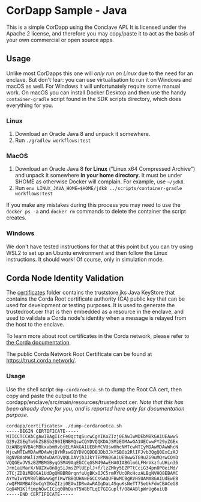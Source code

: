 # CorDapp Sample - Java

This is a simple CorDapp using the Conclave API. It is licensed under the Apache 2 license, and therefore you 
may copy/paste it to act as the basis of your own commercial or open source apps.

## Usage

Unlike most CorDapps this one will *only run on Linux* due to the need for an enclave. But don't fear: you can use 
virtualisation to run it on Windows and macOS as well. For Windows it will unfortunately require some manual work. 
On macOS you can install Docker Desktop and then use the handy `container-gradle` script found in the SDK scripts 
directory, which does everything for you.

### Linux

1. Download an Oracle Java 8 and unpack it somewhere.
2. Run `./gradlew workflows:test`

### MacOS

1. Download an Oracle Java 8 **for Linux** ("Linux x64 Compressed Archive") and unpack it somewhere **in your home directory**. 
   It must be under $HOME as otherwise Docker will complain. For example, use `~/jdk8`.
2. Run `env LINUX_JAVA_HOME=$HOME/jdk8 ../scripts/container-gradle workflows:test`

If you make any mistakes during this process you may need to use the `docker ps -a` and `docker rm` commands to delete
the container the script creates.

### Windows

We don't have tested instructions for that at this point but you can try using WSL2 to set up an Ubuntu environment
and then follow the Linux instructions. It should work! Of course, only in simulation mode.

## Corda Node Identity Validation
The [certificates](/certificates) folder contains the truststore.jks Java KeyStore that contains the Corda Root certificate authority (CA) public key
that can be used for development or testing purposes. It is used to generate the trustedroot.cer that
is then embedded as a resource in the enclave, and used to validate a Corda node's identity when a
message is relayed from the host to the enclave.

To learn more about root certificates in the Corda network, please refer to [the Corda documentation](https://docs.corda.net/docs/corda-os/4.7/permissioning.html).

The public Corda Network Root Certificate can be found at https://trust.corda.network/.

### Usage
Use the shell script `dmp-cordarootca.sh` to dump the Root CA cert, then copy and paste the
output to the cordapp/enclave/src/main/resources/trustedroot.cer. *Note that this has been already
done for you, and is reported here only for documentation purpose*.

```shell
cordapp/certificates> ./dump-cordarootca.sh
-----BEGIN CERTIFICATE-----
MIICCTCCAbCgAwIBAgIIcFe0qctqSucwCgYIKoZIzj0EAwIwWDEbMBkGA1UEAwwS
Q29yZGEgTm9kZSBSb290IENBMQswCQYDVQQKDAJSMzEOMAwGA1UECwwFY29yZGEx
DzANBgNVBAcMBkxvbmRvbjELMAkGA1UEBhMCVUswHhcNMTcwNTIyMDAwMDAwWhcN
MjcwNTIwMDAwMDAwWjBYMRswGQYDVQQDDBJDb3JkYSBOb2RlIFJvb3QgQ0ExCzAJ
BgNVBAoMAlIzMQ4wDAYDVQQLDAVjb3JkYTEPMA0GA1UEBwwGTG9uZG9uMQswCQYD
VQQGEwJVSzBZMBMGByqGSM49AgEGCCqGSM49AwEHA0IABGlm6LFHrVkzfuUHin36
Jrm1aUMarX/NUZXw8n8gSiJmsZPlUEplJ+f/lzZMky5EZPTtCciG34pnOP0eiMd/
JTCjZDBiMB0GA1UdDgQWBBR8rqnfuUgBKxOJC5rmRYUcORcHczALBgNVHQ8EBAMC
AYYwIwYDVR0lBBwwGgYIKwYBBQUHAwEGCCsGAQUFBwMCBgRVHSUAMA8GA1UdEwEB
/wQFMAMBAf8wCgYIKoZIzj0EAwIDRwAwRAIgDaL4SguKsNeTT7SeUkFdoCBACeG8
GqO4M1KlfimphQwCICiq00hDanT5W8bTLqE7GIGuplf/O8AABlpWrUg6uiUB
-----END CERTIFICATE-----
```
